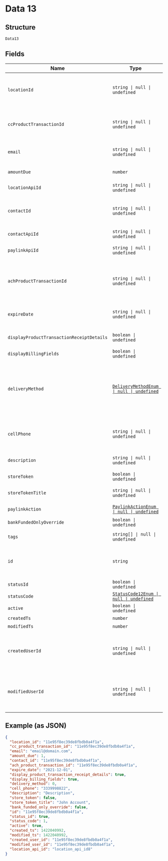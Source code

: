 
# Data 13

## Structure

`Data13`

## Fields

| Name | Type | Tags | Description |
|  --- | --- | --- | --- |
| `locationId` | `string \| null \| undefined` | Optional | Location ID<br>**Constraints**: *Pattern*: `^(([0-9a-fA-F\-]{24,36})\|(([0-9a-fA-F]{8})-(([0-9a-fA-F]{4}\-){3})([0-9a-fA-F]{12})))$` |
| `ccProductTransactionId` | `string \| null \| undefined` | Optional | cc_product_transaction_id<br>**Constraints**: *Pattern*: `^(([0-9a-fA-F\-]{24,36})\|(([0-9a-fA-F]{8})-(([0-9a-fA-F]{4}\-){3})([0-9a-fA-F]{12})))$` |
| `email` | `string \| null \| undefined` | Optional | Email<br>**Constraints**: *Maximum Length*: `128` |
| `amountDue` | `number` | Required | Amount Due<br>**Constraints**: `>= 1`, `<= 999999999` |
| `locationApiId` | `string \| null \| undefined` | Optional | Location Api Id |
| `contactId` | `string \| null \| undefined` | Optional | Contact Id<br>**Constraints**: *Pattern*: `^(([0-9a-fA-F\-]{24,36})\|(([0-9a-fA-F]{8})-(([0-9a-fA-F]{4}\-){3})([0-9a-fA-F]{12})))$` |
| `contactApiId` | `string \| null \| undefined` | Optional | Contact Api Id |
| `paylinkApiId` | `string \| null \| undefined` | Optional | Paylinke Api Id<br>**Constraints**: *Maximum Length*: `64` |
| `achProductTransactionId` | `string \| null \| undefined` | Optional | Ach Product Transaction Id<br>**Constraints**: *Pattern*: `^(([0-9a-fA-F\-]{24,36})\|(([0-9a-fA-F]{8})-(([0-9a-fA-F]{4}\-){3})([0-9a-fA-F]{12})))$` |
| `expireDate` | `string \| null \| undefined` | Optional | Expire Date<br>**Constraints**: *Maximum Length*: `10`, *Pattern*: `^[\d]{4}-[\d]{2}-[\d]{2}$` |
| `displayProductTransactionReceiptDetails` | `boolean \| undefined` | Optional | Display Product Transaction Receipt Details |
| `displayBillingFields` | `boolean \| undefined` | Optional | Display Billing Fields |
| `deliveryMethod` | [`DeliveryMethodEnum \| null \| undefined`](../../doc/models/delivery-method-enum.md) | Optional | Delivery Method<br><br>> 0 - Do not send<br>> <br>> 1 - Email<br>> <br>> 2 - SMS<br>> <br>> 3 - Both |
| `cellPhone` | `string \| null \| undefined` | Optional | Cell Phone<br>**Constraints**: *Minimum Length*: `10`, *Maximum Length*: `10`, *Pattern*: `^\d{10}$` |
| `description` | `string \| null \| undefined` | Optional | Description<br>**Constraints**: *Maximum Length*: `64` |
| `storeToken` | `boolean \| undefined` | Optional | Store Token |
| `storeTokenTitle` | `string \| null \| undefined` | Optional | Store Token Title<br>**Constraints**: *Maximum Length*: `16` |
| `paylinkAction` | [`PaylinkActionEnum \| null \| undefined`](../../doc/models/paylink-action-enum.md) | Optional | Paylink Action |
| `bankFundedOnlyOverride` | `boolean \| undefined` | Optional | Bank Funded Only Override |
| `tags` | `string[] \| null \| undefined` | Optional | Used to apply tags to a paylink. |
| `id` | `string` | Required | Paylink Id<br>**Constraints**: *Pattern*: `^(([0-9a-fA-F\-]{24,36})\|(([0-9a-fA-F]{8})-(([0-9a-fA-F]{4}\-){3})([0-9a-fA-F]{12})))$` |
| `statusId` | `boolean \| undefined` | Optional | (DEPRECATED) Status Id |
| `statusCode` | [`StatusCode12Enum \| null \| undefined`](../../doc/models/status-code-12-enum.md) | Optional | Status Code |
| `active` | `boolean \| undefined` | Optional | Active |
| `createdTs` | `number` | Required | Created Time Stamp |
| `modifiedTs` | `number` | Required | Modified Time Stamp |
| `createdUserId` | `string \| null \| undefined` | Optional | User ID Created the register<br>**Constraints**: *Pattern*: `^(([0-9a-fA-F\-]{24,36})\|(([0-9a-fA-F]{8})-(([0-9a-fA-F]{4}\-){3})([0-9a-fA-F]{12})))$` |
| `modifiedUserId` | `string \| null \| undefined` | Optional | Last User ID that updated the register<br>**Constraints**: *Pattern*: `^(([0-9a-fA-F\-]{24,36})\|(([0-9a-fA-F]{8})-(([0-9a-fA-F]{4}\-){3})([0-9a-fA-F]{12})))$` |

## Example (as JSON)

```json
{
  "location_id": "11e95f8ec39de8fbdb0a4f1a",
  "cc_product_transaction_id": "11e95f8ec39de8fbdb0a4f1a",
  "email": "email@domain.com",
  "amount_due": 1,
  "contact_id": "11e95f8ec39de8fbdb0a4f1a",
  "ach_product_transaction_id": "11e95f8ec39de8fbdb0a4f1a",
  "expire_date": "2021-12-01",
  "display_product_transaction_receipt_details": true,
  "display_billing_fields": true,
  "delivery_method": 0,
  "cell_phone": "3339998822",
  "description": "Description",
  "store_token": false,
  "store_token_title": "John Account",
  "bank_funded_only_override": false,
  "id": "11e95f8ec39de8fbdb0a4f1a",
  "status_id": true,
  "status_code": 1,
  "active": true,
  "created_ts": 1422040992,
  "modified_ts": 1422040992,
  "created_user_id": "11e95f8ec39de8fbdb0a4f1a",
  "modified_user_id": "11e95f8ec39de8fbdb0a4f1a",
  "location_api_id": "location_api_id8"
}
```


